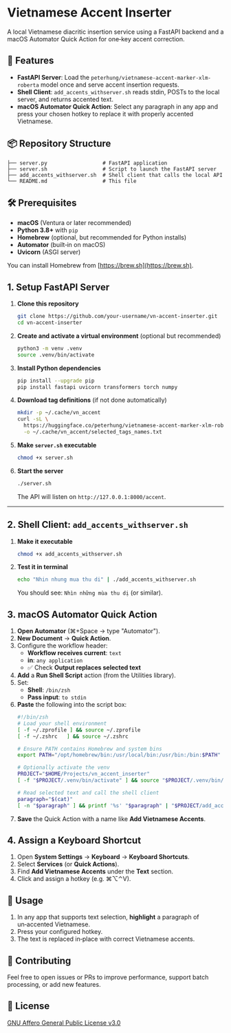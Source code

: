 # Vietnamese Accent Inserter

A local Vietnamese diacritic insertion service using a FastAPI backend and a macOS Automator Quick Action for one‑key accent correction.


## 🚀 Features

- **FastAPI Server**: Load the `peterhung/vietnamese-accent-marker-xlm-roberta` model once and serve accent insertion requests.
- **Shell Client**: `add_accents_withserver.sh` reads stdin, POSTs to the local server, and returns accented text.
- **macOS Automator Quick Action**: Select any paragraph in any app and press your chosen hotkey to replace it with properly accented Vietnamese.


## 📦 Repository Structure

```plain
├── server.py                  # FastAPI application
├── server.sh                  # Script to launch the FastAPI server
├── add_accents_withserver.sh  # Shell client that calls the local API
└── README.md                  # This file
```


## 🛠️ Prerequisites

- **macOS** (Ventura or later recommended)  
- **Python 3.8+** with `pip`  
- **Homebrew** (optional, but recommended for Python installs)  
- **Automator** (built‑in on macOS)  
- **Uvicorn** (ASGI server)  

You can install Homebrew from [https://brew.sh](https://brew.sh).


## 1. Setup FastAPI Server

1. **Clone this repository**
   ```sh
   git clone https://github.com/your-username/vn-accent-inserter.git
   cd vn-accent-inserter
   ```

2. **Create and activate a virtual environment** (optional but recommended)
   ```sh
   python3 -m venv .venv
   source .venv/bin/activate
   ```

3. **Install Python dependencies**
   ```sh
   pip install --upgrade pip
   pip install fastapi uvicorn transformers torch numpy
   ```

4. **Download tag definitions** (if not done automatically)
   ```sh
   mkdir -p ~/.cache/vn_accent
   curl -sL \
     https://huggingface.co/peterhung/vietnamese-accent-marker-xlm-roberta/resolve/main/selected_tags_names.txt \
     -o ~/.cache/vn_accent/selected_tags_names.txt
   ```

5. **Make `server.sh` executable**
   ```sh
   chmod +x server.sh
   ```

6. **Start the server**
   ```sh
   ./server.sh
   ```

   The API will listen on `http://127.0.0.1:8000/accent`.

---

## 2. Shell Client: `add_accents_withserver.sh`

1. **Make it executable**
   ```sh
   chmod +x add_accents_withserver.sh
   ```

2. **Test it in terminal**
   ```sh
   echo "Nhin nhung mua thu di" | ./add_accents_withserver.sh
   ```
   You should see: `Nhìn những mùa thu dị` (or similar).

## 3. macOS Automator Quick Action

1. **Open Automator** (⌘+Space → type "Automator").
2. **New Document** → **Quick Action**.
3. Configure the workflow header:
   - **Workflow receives current**: `text`
   - **in**: `any application`
   - ✅ Check **Output replaces selected text**
4. **Add** a **Run Shell Script** action (from the Utilities library).
5. Set:
   - **Shell**: `/bin/zsh`
   - **Pass input**: `to stdin`
6. **Paste** the following into the script box:
   ```zsh
   #!/bin/zsh
   # Load your shell environment
   [ -f ~/.zprofile ] && source ~/.zprofile
   [ -f ~/.zshrc   ] && source ~/.zshrc

   # Ensure PATH contains Homebrew and system bins
   export PATH="/opt/homebrew/bin:/usr/local/bin:/usr/bin:/bin:$PATH"

   # Optionally activate the venv
   PROJECT="$HOME/Projects/vn_accent_inserter"
   [ -f "$PROJECT/.venv/bin/activate" ] && source "$PROJECT/.venv/bin/activate"

   # Read selected text and call the shell client
   paragraph="$(cat)"
   [ -n "$paragraph" ] && printf '%s' "$paragraph" | "$PROJECT/add_accents_withserver.sh"
   ```
7. **Save** the Quick Action with a name like **Add Vietnamese Accents**.

## 4. Assign a Keyboard Shortcut

1. Open **System Settings** → **Keyboard** → **Keyboard Shortcuts**.  
2. Select **Services** (or **Quick Actions**).  
3. Find **Add Vietnamese Accents** under the **Text** section.  
4. Click and assign a hotkey (e.g. ⌘⌥⌃V).

## 🎉 Usage

1. In any app that supports text selection, **highlight** a paragraph of un‑accented Vietnamese.  
2. Press your configured hotkey.  
3. The text is replaced in‑place with correct Vietnamese accents.

## 🤝 Contributing

Feel free to open issues or PRs to improve performance, support batch processing, or add new features.

## 📜 License

[GNU Affero General Public License v3.0](LICENSE)


